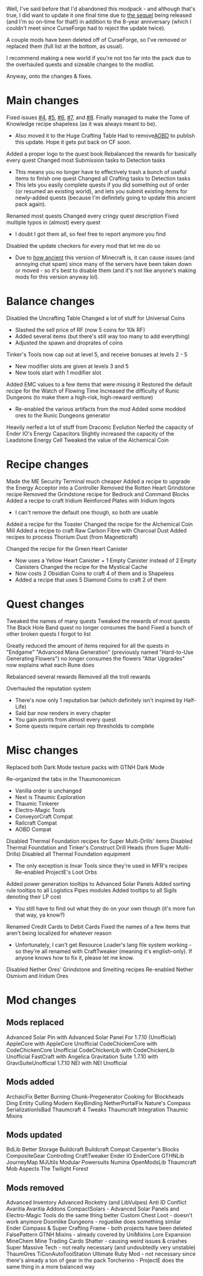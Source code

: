 Well, I've said before that I'd abandoned this modpack - and although that's true, I did want to update it one final time due to [the sequel](https://www.curseforge.com/minecraft/modpacks/teoe-2) being released (and I'm so on-time for that!) in addition to the 8-year anniversary (which I couldn't meet since CurseForge had to reject the update twice).

A couple mods have been deleted off of CurseForge, so I've removed or replaced them (full list at the bottom, as usual).

I recommend making a new world if you're not too far into the pack due to the overhauled quests and sizeable changes to the modlist.

Anyway, onto the changes & fixes.


# Main changes

Fixed issues [#4](https://curseforge.com/minecraft/modpacks/teoe/issues/4), [#5](https://curseforge.com/minecraft/modpacks/teoe/issues/5), [#6](https://curseforge.com/minecraft/modpacks/teoe/issues/6), [#7](https://curseforge.com/minecraft/modpacks/teoe/issues/7), and [#8](https://curseforge.com/minecraft/modpacks/teoe/issues/8).
Finally managed to make the Tome of Knowledge recipe shapeless (as it was always meant to be).
- Also moved it to the Huge Crafting Table
Had to remove[AOBD](https://www.curseforge.com/minecraft/mc-mods/another-one-bites-the-dust) to publish this update. Hope it gets put back on CF soon.


Added a proper logo to the quest book
Rebalanced the rewards for basically every quest
Changed most Submission tasks to Detection tasks
- This means you no longer have to effectively trash a bunch of useful items to finish one quest
Changed all Crafting tasks to Detection tasks
- This lets you easily complete quests if you did something out of order (or resumed an existing world), and lets you submit existing items for newly-added quests (because I'm definitely going to update this ancient pack again).


Renamed most quests
Changed every cringy quest description
Fixed multiple typos in (almost) every quest
- I doubt I got them all, so feel free to report anymore you find

Disabled the update checkers for every mod that let me do so
- Due to [how ancient](https://howoldisminecraft1710.today/) this version of Minecraft is, it can cause issues (and annoying chat spam) since many of the servers have been taken down or moved - so it's best to disable them (and it's not like anyone's making mods for this version anyway lol).



# Balance changes

Disabled the Uncrafting Table
Changed a lot of stuff for Universal Coins
- Slashed the sell price of RF (now 5 coins for 10k RF)
- Added several items (but there's still way too many to add everything)
- Adjusted the spawn and droprates of coins

Tinker's Tools now cap out at level 5, and receive bonuses at levels 2 - 5
- New modifier slots are given at levels 3 and 5
- New tools start with 1 modifier slot

Added EMC values to a few items that were missing it
Restored the default recipe for the Watch of Flowing Time
Increased the difficulty of Runic Dungeons (to make them a high-risk, high-reward venture)
- Re-enabled the various artifacts from the mod
Added some modded ores to the Runic Dungeons generator


Heavily nerfed a lot of stuff from Draconic Evolution
Nerfed the capacity of Ender IO's Energy Capacitors
Slightly increased the capacity of the Leadstone Energy Cell
Tweaked the value of the Alchemical Coin


# Recipe changes

Made the ME Security Terminal much cheaper
Added a recipe to upgrade the Energy Acceptor into a Controller
Removed the Rotten Heart Grindstone recipe
Removed the Grindstone recipe for Bedrock and Command Blocks
Added a recipe to craft Iridium Reinforced Plates with Iridium Ingots
- I can't remove the default one though, so both are usable


Added a recipe for the Toaster
Changed the recipe for the Alchemical Coin Mill
Added a recipe to craft Raw Carbon Fibre with Charcoal Dust
Added recipes to process Thorium Dust (from Magneticraft)


Changed the recipe for the Green Heart Canister
- Now uses a Yellow Heart Canister + 1 Empty Canister instead of 2 Empty Canisters
Changed the recipe for the Mystical Cache
- Now costs 2 Obsidian Coins to craft 4 of them and is Shapeless
- Added a recipe that uses 5 Diamond Coins to craft 2 of them



# Quest changes

Tweaked the names of many quests
Tweaked the rewards of most quests
The Black Hole Band quest no longer consumes the band
Fixed a bunch of other broken quests I forgot to list


Greatly reduced the amount of items required for all the quests in "Endgame"
"Advanced Mana Generation" (previously named "Hard-to-Use Generating Flowers") no longer consumes the flowers
"Altar Upgrades" now explains what each Rune does


Rebalanced several rewards
Removed all the troll rewards

Overhauled the reputation system
- There's now only 1 reputation bar (which definitely isn't inspired by Half-Life)
- Said bar now renders in every chapter
- You gain points from almost every quest
- Some quests require certain rep thresholds to complete



# Misc changes

Replaced both Dark Mode texture packs with GTNH Dark Mode

Re-organized the tabs in the Thaumonomicon
- Vanilla order is unchanged
- Next is Thaumic Exploration
- Thaumic Tinkerer
- Electro-Magic Tools
- ConveyorCraft Compat
- Railcraft Compat
- AOBD Compat


Disabled Thermal Foundation recipes for Super Multi-Drills' items
Disabled Thermal Foundation and Tinker's Construct Drill Heads (from Super Multi-Drills)
Disabled all Thermal Foundation equipment
- The only exception is Invar Tools since they're used in MFR's recipes
Re-enabled ProjectE's Loot Orbs


Added power generation tooltips to Advanced Solar Panels
Added sorting rule tooltips to all Logistics Pipes modules
Added tooltips to all Sigils denoting their LP cost
- You still have to find out what they do on your own though (it's more fun that way, ya know?)

Renamed Credit Cards to Debit Cards
Fixed the names of a few items that aren't being localized for whatever reason
- Unfortunately, I can't get Resource Loader's lang file system working - so they're all renamed with CraftTweaker (meaning it's english-only). If anyone knows how to fix it, please let me know.

Disabled Nether Ores' Grindstone and Smelting recipes
Re-enabled Nether Osmium and Iridum Ores



# Mod changes

## Mods replaced

Advanced Solar Pin with Advanced Solar Panel For 1.7.10 (Unofficial)
AppleCore with AppleCore Unofficial
CodeChickenCore with CodeChickenCore Unofficial
CodeChickenLib with CodeChickenLib Unofficial
FastCraft with Angelica
Gravitation Suite 1.7.10 with GraviSuiteUnofficial 1.7.10
NEI with NEI Unofficial



## Mods added

ArchaicFix
Better Burning
Chunk-Pregenerator
Cooking for Blockheads
Ding
Entity Culling
Modern KeyBinding
NetherPortalFix
Nature's Compass
SerializationIsBad
Thaumcraft 4 Tweaks
Thaumcraft Integration
Thaumic Mixins



## Mods updated

BdLib
Better Storage
Buildcraft
Buildcraft Compat
Carpenter's Blocks
CompositeGear
Controlling
CraftTweaker
Ender IO
EnderCore
GTHNLib
JourneyMap
MJUtils
Modular Powersuits
Numina
OpenModsLib
Thaumcraft Mob Aspects
The Twilight Forest



## Mods removed

Advanced Inventory
Advanced Rocketry (and LibVulpes)
Anti ID Conflict
Avaritia
Avaritia Addons
CompactSolars - Advanced Solar Panels and Electro-Magic Tools do the same thing better
Custom Chest Loot - doesn't work anymore
Doomlike Dungeons - roguelike does something similar
Ender Compass & Super Crafting Frame - both projects have been deleted
FalsePattern
GTNH Mixins - already covered by UniMixins
Lore Expansion
MineChem
Mine Trading Cards
Shatter - causing weird issues & crashes
Super Massive Tech - not really necessary (and undoubtedly very unstable)
ThaumOres
TiConAutoToolStation
Ultimate Ruby Mod - not necessary since there's already a ton of gear in the pack
Torcherino - ProjectE does the same thing in a more balanced way